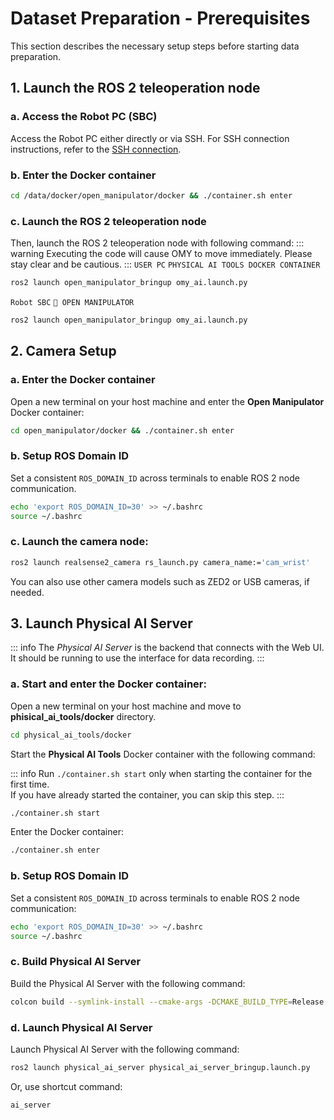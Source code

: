 # Dataset Preparation - Prerequisites

This section describes the necessary setup steps before starting data preparation.

## 1. Launch the ROS 2 teleoperation node

### a. Access the Robot PC (SBC)
Access the Robot PC either directly or via SSH. For SSH connection instructions, refer to the [SSH connection](/omy/setup_guide_omy#ssh-connection). 

### b. Enter the Docker container
```bash
cd /data/docker/open_manipulator/docker && ./container.sh enter
```
### c. Launch the ROS 2 teleoperation node
Then, launch the ROS 2 teleoperation node with following command:
::: warning
Executing the code will cause OMY to move immediately. Please stay clear and be cautious.
:::
`USER PC` `PHYSICAL AI TOOLS DOCKER CONTAINER`
```bash
ros2 launch open_manipulator_bringup omy_ai.launch.py
```

`Robot SBC` `🐋 OPEN MANIPULATOR`
```bash
ros2 launch open_manipulator_bringup omy_ai.launch.py
```

## 2. Camera Setup

### a. Enter the Docker container

Open a new terminal on your host machine and enter the **Open Manipulator** Docker container:
```bash
cd open_manipulator/docker && ./container.sh enter
```
### b. Setup ROS Domain ID

Set a consistent `ROS_DOMAIN_ID` across terminals to enable ROS 2 node communication.
```bash
echo 'export ROS_DOMAIN_ID=30' >> ~/.bashrc
source ~/.bashrc
```
### c. Launch the camera node:
```bash
ros2 launch realsense2_camera rs_launch.py camera_name:='cam_wrist'
```

You can also use other camera models such as ZED2 or USB cameras, if needed.

## 3. Launch Physical AI Server

::: info
The _Physical AI Server_ is the backend that connects with the Web UI. It should be running to use the interface for data recording.
:::

### a. Start and enter the Docker container:

Open a new terminal on your host machine and move to **phisical_ai_tools/docker** directory. 

```bash
cd physical_ai_tools/docker
```

Start the **Physical AI Tools** Docker container with the following command:

::: info
Run `./container.sh start` only when starting the container for the first time.  
If you have already started the container, you can skip this step.
:::

```bash
./container.sh start
```

Enter the Docker container:
```bash
./container.sh enter
```

### b. Setup ROS Domain ID
Set a consistent `ROS_DOMAIN_ID` across terminals to enable ROS 2 node communication:
```bash
echo 'export ROS_DOMAIN_ID=30' >> ~/.bashrc
source ~/.bashrc
```

### c. Build Physical AI Server

Build the Physical AI Server with the following command:

```bash
colcon build --symlink-install --cmake-args -DCMAKE_BUILD_TYPE=Release
```

### d. Launch Physical AI Server

Launch Physical AI Server with the following command:

```bash
ros2 launch physical_ai_server physical_ai_server_bringup.launch.py
```
Or, use shortcut command:

```bash
ai_server
```

